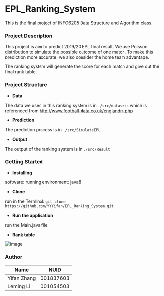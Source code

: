 # EPL_Ranking_System

This is the final project of INFO6205 Data Structure and Algorithm class.

### Project Description

This project is aim to predict 2019/20 EPL final result. We use Poisson distribution to simulate the possible outcome of one match. To make this prediction more accurate, we also consider the home team advantage.

The ranking system will generate the score for each match and give out the final rank table.

### Project Structure

- **Data**

 The data we used in this ranking system is in ```./src/datasets``` 
 which is referenced from http://www.football-data.co.uk/englandm.php

- **Prediction**

The prediction process is in ```./src/SimulateEPL```

- **Output**

The output of the ranking system is in ```./src/Result```

### Getting Started

- **Installing**

software: 
running environment: java8

- **Clone**

run in the Terminal:
```git clone https://github.com/YYYifan/EPL_Ranking_System.git```

- **Run the application**

run the Main.java file

- **Rank table**

![image](http://github.com/YYYifan/EPL_Ranking_System/tree/master/src/Result/RankTable.png)

### Author

| Name        | NUID      |
| ----------- | --------- |
| Yifan Zhang | 001837603 |
| Leming Li   | 001054503 |





